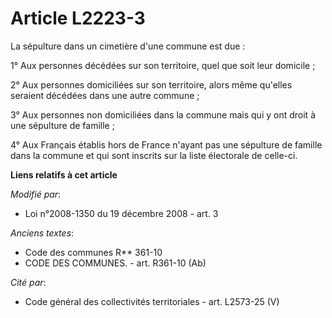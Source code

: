 # Article L2223-3

La sépulture dans un cimetière d'une commune est due :

1° Aux personnes décédées sur son territoire, quel que soit leur domicile ;

2° Aux personnes domiciliées sur son territoire, alors même qu'elles seraient décédées dans une autre commune ;

3° Aux personnes non domiciliées dans la commune mais qui y ont droit à une sépulture de famille ;

4° Aux Français établis hors de France n'ayant pas une sépulture de famille dans la commune et qui sont inscrits sur la liste
électorale de celle-ci.

**Liens relatifs à cet article**

_Modifié par_:

  - Loi n°2008-1350 du 19 décembre 2008 - art. 3

_Anciens textes_:

  - Code des communes R** 361-10
  - CODE DES COMMUNES. - art. R361-10 (Ab)

_Cité par_:

  - Code général des collectivités territoriales - art. L2573-25 (V)
